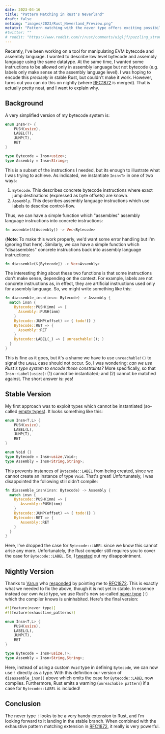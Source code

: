 ```yaml
---
date: 2023-04-16
title: "Pattern Matching in Rust's Neverland"
draft: false
metaimg: "images/2023/Rust_Neverland_Preview.png"
metatxt: "Pattern matching with the never type offers exciting possibilities!"
#twitter: ""
# reddit: "https://www.reddit.com/r/rust/comments/uigljf/puzzling_strong_updates_in_rust/"
---
```


Recently, I've been working on a tool for manipulating EVM bytecode
and assembly language.  I wanted to describe low level bytecode and
assembly language using the same datatype.  At the same time, I wanted
some instructions to be allowed only in assembly language but not
bytecode (e.g. labels only make sense at the assembly language level).
I was hoping to encode this _precisely_ in stable Rust, but couldn't
make it work.  However, turns out you can do this on nightly (where
[RFC1872](https://github.com/rust-lang/rust/issues/51085) is merged).
That is actually pretty neat, and I want to explain why.

## Background

A very simplified version of my bytecode system is:

```Rust
enum Insn<T> {
    PUSH(usize),
    LABEL(T),
    JUMP(T),
    RET
}

type Bytecode = Insn<usize>;
type Assembly = Insn<String>;
```

This is a subset of the instructions I needed, but its enough to
illustrate what I was trying to achieve.  As indicated, we instantiate
`Insn<T>` in one of two ways:

   1. `Bytecode`.  This describes concrete bytecode
      instructions where exact jump destinations (expressed as byte
      offsets) are known.
   2. `Assembly`.  This describes assembly language instructions which
      use labels to describe control-flow.

Thus, we can have a simple function which "assembles" assembly
language instructions into concrete instructions:

```Rust
fn assemble(&[Assembly]) -> Vec<Bytecode>
```

(**Note**: To make this work properly, we'd want some error handling
but I'm ignoring that here).  Similarly, we can have a simple function
which "disassembles" concrete instructions back into assembly language
instructions:

```Rust
fn diassemble(&[Bytecode]) -> Vec<Assembly>
```

The interesting thing about these two functions is that some
instructions don't make sense, depending on the context.  For example,
labels are not concrete instructions as, in effect, they are
artificial instructions used only for assembly language.  So, we
might write something like this:

```Rust
fn diassemble_insn(insn: Bytecode) -> Assembly { 
  match insn {
    Bytecode::PUSH(imm) => { 
      Assembly::PUSH(imm) 
    }          
    Bytecode::JUMP(offset) => { todo!() }
    Bytecode::RET => { 
      Assembly::RET 
    }     
    Bytecode::LABEL(_) => { unreachable!(); }
  }
}
```

This is fine as it goes, but it's a shame we have to use
`unreachable!()` to signal the `LABEL` case should not occur.  So, I
was wondering: _can we use Rust's type system to encode these
constraints?_ More specifically, so that `Insn::Label(usize)`: (1) cannot
be instantiated; and (2) cannot be matched against.  The short answer is:
yes!

## Stable Version

My first approach was to exploit types which cannot be instantiated (so-called [empty types](https://doc.rust-lang.org/nomicon/exotic-sizes.html#empty-types)).  It looks something like this:

```Rust
enum Insn<T,L> {
    PUSH(usize),
    LABEL(L),
    JUMP(T),
    RET
}

enum Void {}
type Bytecode = Insn<usize,Void>;
type Assembly = Insn<String,String>;
```

This prevents instances of `Bytecode::LABEL` from being created, since
we cannot create an instance of type `Void`.  That's great!
Unfortunately, I was disappointed the following still didn't compile:

```Rust
fn diassemble_insn(insn: Bytecode) -> Assembly { 
  match insn {
    Bytecode::PUSH(imm) => { 
       Assembly::PUSH(imm) 
    }          
    Bytecode::JUMP(offset) => { todo!() }
    Bytecode::RET => { 
       Assembly::RET 
    }
  }
}
```

Here, I've dropped the case for `Bytecode::LABEL` since we know this
cannot arise any more.  Unfortunately, the Rust compiler still
requires you to cover the case for `Bytecode::LABEL`.  So, I
[tweeted](https://twitter.com/whileydave/status/1645976021630595073)
out my disappointment.

## Nightly Version

Thanks to [Varun](https://twitter.com/typesanitizer) who
[responded](https://twitter.com/typesanitizer/status/1645986739193012226)
by pointing me to
[RFC1872](https://github.com/rust-lang/rust/issues/51085).  This is
exactly what we needed to fix the above, though it is not yet in
stable.  In essence instead our own `Void` type, we use Rust's new
so-called [never type](https://github.com/rust-lang/rust/issues/35121)
(`!`) which the compiler knows is uninhabited.  Here's the final
version:

```Rust
#![feature(never_type)]
#![feature(exhaustive_patterns)]

enum Insn<T,L> {
    PUSH(usize),
    LABEL(L),
    JUMP(T),
    RET
}

type Bytecode = Insn<usize,!>;
type Assembly = Insn<String,String>;
```

Here, instead of using a custom `Void` type in defining `Bytecode`, we
can now use `!` directly as a type.  With this definition our version
of `disassemble_insn()` above which omits the case for
`Bytecode::LABEL` now compiles.  Furthermore, Rust emits a warning
(`unreachable pattern`) if a case for `Bytecode::LABEL` is included!

## Conclusion

The never type `!` looks to be a very handy extension to Rust, and I'm
looking forward to it landing in the stable branch.  When combined
with the exhaustive pattern matching extension in
[RFC1872](https://github.com/rust-lang/rust/issues/51085), it really
is very powerful.
